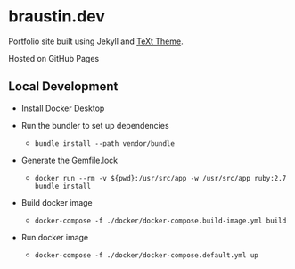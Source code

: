 # braustin.dev

Portfolio site built using Jekyll and [TeXt Theme](https://github.com/kitian616/jekyll-TeXt-theme).

Hosted on GitHub Pages

## Local Development
- Install Docker Desktop

- Run the bundler to set up dependencies
  - `bundle install --path vendor/bundle`
- Generate the Gemfile.lock
  - `docker run --rm -v ${pwd}:/usr/src/app -w /usr/src/app ruby:2.7 bundle install`
- Build docker image
  - `docker-compose -f ./docker/docker-compose.build-image.yml build`
- Run docker image
  - `docker-compose -f ./docker/docker-compose.default.yml up`
